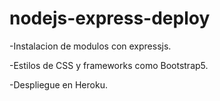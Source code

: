 # nodejs-express-deploy

-Instalacion de modulos con expressjs.

-Estilos de CSS y frameworks como Bootstrap5.

-Despliegue en Heroku.
